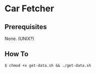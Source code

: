 # Car Fetcher

## Prerequisites

None. (UNIX?)

## How To

``` console
$ chmod +x get-data.sh && ./get-data.sh
```
